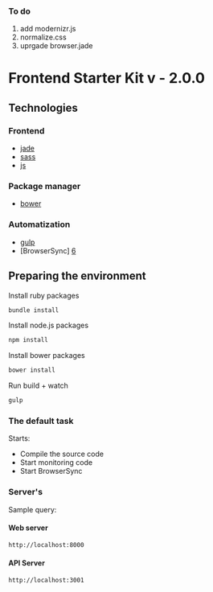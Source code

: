 ### To do

1. add modernizr.js
2. normalize.css
3. uprgade browser.jade


# Frontend Starter Kit v - 2.0.0

## Technologies

### Frontend

* [jade][1]
* [sass][2]
* [js][3]

### Package manager

* [bower][4]

### Automatization

* [gulp][5]
* [BrowserSync] [6]

##  Preparing the environment

Install ruby packages

~~~bash
bundle install
~~~

Install node.js packages

~~~bash
npm install
~~~

Install bower packages

~~~bash
bower install
~~~

Run build + watch

~~~bash
gulp
~~~

### The default task
Starts:
* Compile the source code
* Start monitoring code
* Start BrowserSync

###  Server's
Sample query:

####  Web server
~~~bash
http://localhost:8000
~~~

####  API Server
~~~bash
http://localhost:3001
~~~

[1]: http://jade-lang.com/
[2]: http://sass-lang.com/
[3]: http://www.ecmascript.org/
[4]: http://bower.io/
[5]: http://gulpjs.com/
[6]: https://www.browsersync.io/


